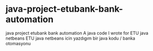 # java-project-etubank-bank-automation
java project etubank bank automation
A java code I wrote for ETU java netbeans
ETU java netbeans icin yazdıgım bir java kodu / banka otomasyonu
